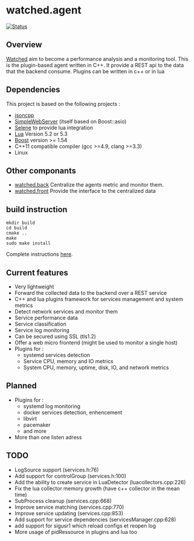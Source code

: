 # watched.agent
[![Status](https://travis-ci.org/sebt3/watched.agent.svg?branch=master)](https://travis-ci.org/sebt3/watched.agent)
## Overview
[Watched](https://sebt3.github.io/watched/) aim to become a performance analysis and a monitoring tool.
This is the plugin-based agent written in C++. It provide a REST api to the data that the backend consume.
Plugins can be written in c++ or in lua

## Dependencies
This project is based on the following projects :
* [jsoncpp](https://github.com/open-source-parsers/jsoncpp)
* [SimpleWebServer](https://github.com/eidheim/Simple-Web-Server) (itself based on Boost::asio)
* [Selene](https://github.com/jeremyong/Selene) to provide lua integration
* [Lua](https://www.lua.org) Version 5.2 or 5.3
* [Boost](http://www.boost.org) version >= 1.54
* C++11 compatible compiler (gcc >=4.9, clang >=3.3)
* Linux

## Other componants
* [watched.back](https://github.com/sebt3/watched.back) Centralize the agents metric and monitor them.
* [watched.front](https://github.com/sebt3/watched.front) Provide the interface to the centralized data

## build instruction
    mkdir build
    cd build
    cmake ..
    make
    sudo make install
Complete instructions [here](https://sebt3.github.io/watched/doc/install/#the-agent).


## Current features
- Very lightweight
- Forward the collected data to the backend over a REST service
- C++ and lua plugins framework for services management and system metrics
- Detect network services and monitor them
- Service performance data
- Service classification
- Service log monitoring
- Can be secured using SSL (tls1.2)
- Offer a web micro frontend (might be used to monitor a single host)
- Plugins for :
  * systemd services detection
  * Service CPU, memory and IO metrics
  * System CPU, memory, uptime, disk, IO, and network metrics

## Planned
- Plugins for :
  * systemd log monitoring
  * docker services detection, enhencement
  * libvirt
  * pacemaker
  * and more
- More than one listen adress

## TODO
- LogSource support (services.h:76)
- Add support for controlGroup (services.h:100)
- Add the ability to create service in LuaDetector (luacollectors.cpp:226)
- Fix the lua collector memory growth (have c++ collector in the mean time)
- SubProcess cleanup (services.cpp:668)
- Improve service matching (services.cpp:770)
- Improve service updating (services.cpp:853)
- Add support for service dependencies (servicesManager.cpp:628)
- add support for sigusr1 which reload configs et reopen log
- More usage of pidRessource in plugins and lua too
